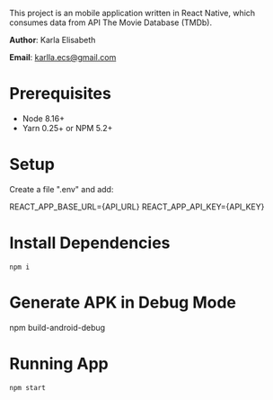 This project is an mobile application written in React Native, which consumes data from API The Movie Database (TMDb).

**Author**: Karla Elisabeth

**Email**: karlla.ecs@gmail.com

# Prerequisites

- Node 8.16+
- Yarn 0.25+ or NPM 5.2+

# Setup

Create a file ".env" and add:

REACT_APP_BASE_URL={API_URL}
REACT_APP_API_KEY={API_KEY}

# Install Dependencies

    npm i

# Generate APK in Debug Mode

npm build-android-debug

# Running App

    npm start
